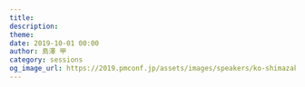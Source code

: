 ```yaml
---
title: 
description: 
theme: 
date: 2019-10-01 00:00
author: 島澤 甲
category: sessions
og_image_url: https://2019.pmconf.jp/assets/images/speakers/ko-shimazaki.jpg
---
```


